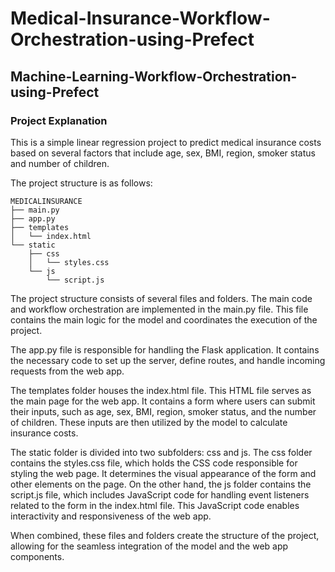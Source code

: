 # Medical-Insurance-Workflow-Orchestration-using-Prefect


## Machine-Learning-Workflow-Orchestration-using-Prefect
### Project Explanation

This is a simple linear regression project to predict medical insurance costs based on several factors that include age, sex, BMI, region, smoker status and number of children.

The project structure is as follows:
```
MEDICALINSURANCE
├── main.py
├── app.py
├── templates
│   └── index.html
└── static
    ├── css
    │   └── styles.css
    └── js
        └── script.js
```
The project structure consists of several files and folders. The main code and workflow orchestration are implemented in the main.py file. This file contains the main logic for the model and coordinates the execution of the project.

The app.py file is responsible for handling the Flask application. It contains the necessary code to set up the server, define routes, and handle incoming requests from the web app.

The templates folder houses the index.html file. This HTML file serves as the main page for the web app. It contains a form where users can submit their inputs, such as age, sex, BMI, region, smoker status, and the number of children. These inputs are then utilized by the model to calculate insurance costs.

The static folder is divided into two subfolders: css and js. The css folder contains the styles.css file, which holds the CSS code responsible for styling the web page. It determines the visual appearance of the form and other elements on the page. On the other hand, the js folder contains the script.js file, which includes JavaScript code for handling event listeners related to the form in the index.html file. This JavaScript code enables interactivity and responsiveness of the web app.

When combined, these files and folders create the structure of the project, allowing for the seamless integration of the model and the web app components.
